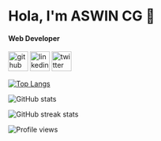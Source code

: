 # Hola, I'm  ASWIN CG 👋
#### Web Developer



[<img src='https://cdn.jsdelivr.net/npm/simple-icons@3.0.1/icons/github.svg' alt='github' height='40'>](https://github.com/AswinCG2002)  [<img src='https://cdn.jsdelivr.net/npm/simple-icons@3.0.1/icons/linkedin.svg' alt='linkedin' height='40'>](https://www.linkedin.com/in/aswin-c-g/)  [<img src='https://cdn.jsdelivr.net/npm/simple-icons@3.0.1/icons/twitter.svg' alt='twitter' height='40'>](https://twitter.com/ASWINCG2)  

[![Top Langs](https://github-readme-stats.vercel.app/api/top-langs/?username=AswinCG2002)](https://github.com/anuraghazra/github-readme-stats)

![GitHub stats](https://github-readme-stats.vercel.app/api?username=AswinCG2002&show_icons=true)  

![GitHub streak stats](https://github-readme-streak-stats.herokuapp.com/?user=AswinCG2002)  

![Profile views](https://gpvc.arturio.dev/AswinCG2002)  

